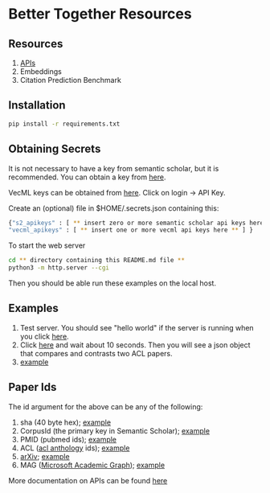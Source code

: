 # Better Together Resources

<h2>Resources</h2>

<ol>
  <li><a href="documentation/api.md">APIs</a></li>
  <li>Embeddings</li>
  <li>Citation Prediction Benchmark</li>
</ol>

<h2>Installation</h2>

```sh
pip install -r requirements.txt
```


<h2>Obtaining Secrets</h2>

It is not necessary to have a key from semantic scholar, but it is recommended.  You can obtain a key from <a href="https://www.semanticscholar.org/product/api#api-key">here</a>.

<p>
VecML keys can be obtained from  <a href="www.vecml.com">here</a>.  Click on login -> API Key.
</p>

<p>Create an (optional) file in $HOME/.secrets.json containing this:</p>


```sh
{"s2_apikeys" : [ ** insert zero or more semantic scholar api keys here ** ], 
"vecml_apikeys" : [ ** insert one or more vecml api keys here ** ] }
```

To start the web server

```sh
cd ** directory containing this README.md file **
python3 -m http.server --cgi
```

Then you should be able run these examples on the local host.

<h2>Examples</h2>

<ol>
  <li>Test server.  You should see "hello world" if the server is running when you click <a href="http://0.0.0.0:8000/cgi-bin/hello.py">here</a>.</li>
  <li>Click <a href="http://0.0.0.0:8000/cgi-bin/compare_and_contrast?ids=ACL:P89-1010,ACL:P98-2127">here</a> and wait about 10 seconds.  Then you will see a json object that compares and contrasts two ACL papers.</li>
  <li><a href="http://0.0.0.0:8000/cgi-bin/compare_and_contrast_texts?text1=I love you.&text2=I hate you.">example</a></li>
</ol>


<h2>Paper Ids</h2>

The id argument for the above can be any of the following:

<ol>
  <li>sha (40 byte hex); <a href="http://34.204.188.58//cgi-bin/lookup_paper?id=ea7886975510353c194303931b333af983a63ed7&fields=title,authors,citationCount,externalIds">example</a></li>
  <li>CorpusId (the primary key in Semantic Scholar); <a href="http://34.204.188.58//cgi-bin/lookup_paper?id=CorpusId:10491450&fields=title,authors,citationCount,externalIds">example</a></li>
  <li>PMID (pubmed ids); <a href="http://34.204.188.58//cgi-bin/lookup_paper?id=PMID:24335157&fields=title,authors,citationCount,externalIds">example</a></li>
  <li>ACL (<a href="https://aclanthology.org/">acl anthology</a> ids); <a href="http://34.204.188.58//cgi-bin/lookup_paper?id=ACL:2022.lrec-1.676&fields=title,authors,citationCount,externalIds">example</a></li>
  <li><a href="https://arxiv.org/">arXiv</a>; <a href="http://34.204.188.58//cgi-bin/lookup_paper?id=arXiv:2111.03628&fields=title,authors,citationCount,externalIds">example</a></li>
  <li>MAG (<a href="https://www.microsoft.com/en-us/research/project/microsoft-academic-graph/">Microsoft Academic Graph</a>); <a href="http://34.204.188.58//cgi-bin/lookup_paper?id=MAG:3167354871&fields=title,authors,citationCount,externalIds">example</a></li>
</ol>

More documentation on APIs can be found <a href="http://34.204.188.58//similar_documentation.html">here</a>
    
